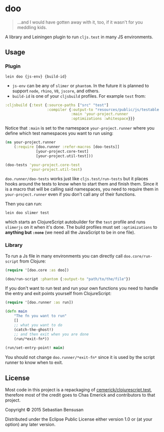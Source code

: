 # doo 

>  ...and I would have gotten away with it, too, if it wasn't for you meddling kids.

A library and Leiningen plugin to run `cljs.test` in many JS environments.

## Usage

### Plugin

    lein doo {js-env} {build-id}

* `js-env` can be any of `slimer` or `phantom`. In the future it
is planned to support `node`, `rhino`, `V8`, `jscore`, and others.
* `build-id` is one of your `cljsbuild` profiles. For example `test` from:

```clj
:cljsbuild {:test {:source-paths ["src" "test"]
    			   :compiler {:output-to "resources/public/js/testable.js"
                              :main 'your-project.runner
                              :optimizations :whitespace}}}
```

Notice that `:main` is set to the namespace `your-project.runner`
where you define which test namespaces you want to run using:

```clj
(ns your-project.runner
    (:require [doo.runner :refer-macros [doo-tests]]
              [your-project.core-test]
              [your-project.util-test]))

(doo-tests 'your-project.core-test
           'your-project.util-test)
```

`doo.runner/doo-tests` works just like `cljs.test/run-tests` but it places hooks
around the tests to know when to start them and finish them. Since it
is a macro that will be calling said namespaces, you need to require
them in `your-project.runner` even if you don't call any of their functions.

Then you can run:

    lein doo slimer test

which starts an ClojureScript autobuilder for the `test` profile and
runs `slimerjs` on it when it's done. The build profiles must set
`:optimizations` to **anything but `:none`** (we need all the JavaScript
to be in one file).

### Library

To run a Js file in many environments you can directly call
`doo.core/run-script` from Clojure:

```clj
(require '[doo.core :as doo])

(doo/run-script :phantom {:output-to "path/to/the/file"})
```

If you don't want to run test and run your own functions you need to
handle the entry and exit points yourself from ClojureScript:

```clj
(require '[doo.runner :as run])

(defn main
    "The fn you want to run"
    []
    ;; what you want to do
    (catch-the-ghost!)
    ;; and then exit when you are done
    (run/*exit-fn*))
    
(run/set-entry-point! main)
```

You should not change `doo.runner/*exit-fn*` since it is used by the
script runner to know when to exit.

## License

Most code in this project is a repackaging of
[cemerick/clojurescript.test](https://github.com/cemerick/clojurescript.test),
therefore most of the credit goes to Chas Emerick and contributors to
that project.

Copyright © 2015 Sebastian Bensusan

Distributed under the Eclipse Public License either version 1.0 or (at
your option) any later version.
